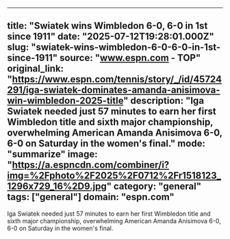 ---
   title: "Swiatek wins Wimbledon 6-0, 6-0 in 1st since 1911"
   date: "2025-07-12T19:28:01.000Z"
   slug: "swiatek-wins-wimbledon-6-0-6-0-in-1st-since-1911"
   source: "www.espn.com - TOP"
   original_link: "https://www.espn.com/tennis/story/_/id/45724291/iga-swiatek-dominates-amanda-anisimova-win-wimbledon-2025-title"
   description: "Iga Swiatek needed just 57 minutes to earn her first Wimbledon title and sixth major championship, overwhelming American Amanda Anisimova 6-0, 6-0 on Saturday in the women's final."
   mode: "summarize"
   image: "https://a.espncdn.com/combiner/i?img=%2Fphoto%2F2025%2F0712%2Fr1518123_1296x729_16%2D9.jpg"
   category: "general"
   tags: ["general"]
   domain: "espn.com"
  ---
  Iga Swiatek needed just 57 minutes to earn her first Wimbledon title and sixth major championship, overwhelming American Amanda Anisimova 6-0, 6-0 on Saturday in the women's final.